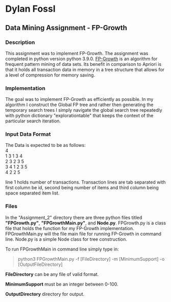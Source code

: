 # Dylan Fossl
## Data Mining Assignment - FP-Growth
### Description
This assignment was to implement FP-Growth. The assignment was completed in python version python 3.9.0. [FP-Growth](https://www.softwaretestinghelp.com/fp-growth-algorithm-data-mining/) is an algorithm for frequent pattern mining of data sets. Its benefit in comparison to Apriori is that it holds all transaction data in memory in a tree structure that allows for a level of compression for memory saving.

### Implementation
The goal was to implement FP-Growth as efficiently as possible. In my algorithm I construct the Global FP tree and rather then generating the temporary search trees I simply navigate the global search tree repeatedly with python dictionary "explorationtable" that keeps the context of the particular search iteration.

### Input Data Format
The Data is expected to be as follows:\
4\
1	3	1 3 4\
2	3	2 3 5\
3	4	1 2 3 5\
4	2	2 5

line 1 holds number of transactions.
Transaction lines are tab separated with first column be id, second being number of items and third column being space separated item list.

### Files
In the "Assignment_2" directory there are three python files titled **"FPGrowth.py"**, **"FPGrowthMain.py"**, and **Node.py**. FPGrowth.py is a class file that holds the function for my FP-Growth implementation. FPGrowthMain.py will the file main file for running FP-Growth in command line. Node.py is a simple Node class for tree construction.

To run FPGrowthMain in command line simply type in:
 >python3 FPGrowthMain.py -f [FileDirectory] -m [MinimumSupport] -o [OutputFileDirectory]


**FileDirectory** can be any file of valid format.

**MinimumSupport** must be an integer between 0-100.

**OutputDirectory** directory for output.